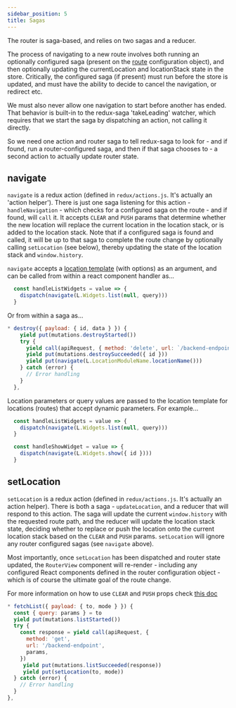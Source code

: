 ```yaml
---
sidebar_position: 5
title: Sagas
---
```


The router is saga-based, and relies on two sagas and a reducer.

The process of navigating to a new route involves both running an optionally configured saga (present on the [route](/docs/routes) configuration object), and then optionally updating the currentLocation and locationStack state in the store. Critically, the configured saga (if present) must run before the store is updated, and must have the ability to decide to cancel the navigation, or redirect etc. 

We must also never allow one navigation to start before another has ended.  That behavior is built-in to the redux-saga 'takeLeading' watcher, which requires that we start the saga by dispatching an action, not calling it directly.

So we need one action and router saga to tell redux-saga to look for - and if found, run a router-configured saga, and then if that saga chooses to - a second action to actually update router state.

## navigate

`navigate` is a redux action (defined in `redux/actions.js`. It's actually an 'action helper'). There is just one saga listening for this action - `handleNavigation` - which checks for a configured saga on the route - and if found, will `call` it. It accepts `CLEAR` and `PUSH` params that determine whether the new location will replace the current location in the location stack, or is added to the location stack. Note that if a configured saga is found and called, it will be up to that saga to complete the route change by optionally calling `setLocation` (see below), thereby updating the state of the location stack and `window.history`.

`navigate` accepts a [location template](/docs/locations) (with options) as an argument, and can be called from within a react component handler as...

```js
  const handleListWidgets = value => {
    dispatch(navigate(L.Widgets.list(null, query)))
  }
```

Or from within a saga as...

```js
* destroy({ payload: { id, data } }) {
    yield put(mutations.destroyStarted())
    try {
      yield call(apiRequest, { method: 'delete', url: `/backend-endpoint/${id}` })
      yield put(mutations.destroySucceeded({ id }))
      yield put(navigate(L.LocationModuleName.locationName()))
    } catch (error) {
      // Error handling
    }
  },
```

Location parameters or query values are passed to the location template for locations (routes) that accept dynamic parameters. For example...

```js
  const handleListWidgets = value => {
    dispatch(navigate(L.Widgets.list(null, query)))
  }
```

```js
  const handleShowWidget = value => {
    dispatch(navigate(L.Widgets.show({ id })))
  }
```

## setLocation

`setLocation` is a redux action (defined in `redux/actions.js`. It's actually an action helper). There is both a saga - `updateLocation`, and a reducer that will respond to this action. The saga will update the current `window.history` with the requested route path, and the reducer will update the location stack state, deciding whether to replace or push the location onto the current location stack based on the `CLEAR` and `PUSH` params. `setLocation` will ignore any router configured sagas (see `navigate` above). 

Most importantly, once `setLocation` has been dispatched and router state updated, the `RouterView` component will re-render - including any configured React components defined in the router configuration object - which is of course the ultimate goal of the route change. 

For more information on how to use `CLEAR` and `PUSH` props check [this doc](/docs/components)

```js
* fetchList({ payload: { to, mode } }) {
  const { query: params } = to
  yield put(mutations.listStarted())
  try {
    const response = yield call(apiRequest, {
      method: 'get',
      url: '/backend-endpoint',
      params,
    })
     yield put(mutations.listSucceeded(response))
     yield put(setLocation(to, mode))
  } catch (error) {
    // Error handling
  }
},
```



